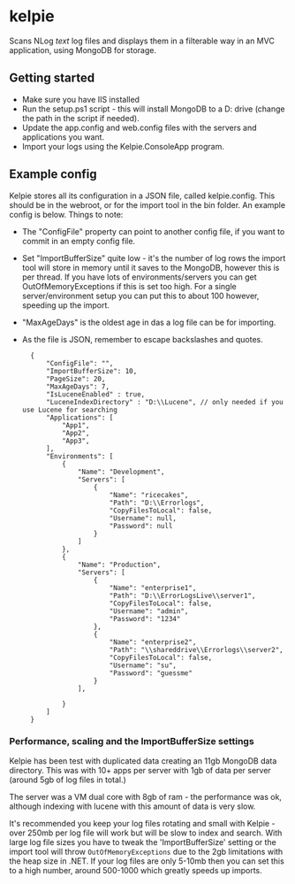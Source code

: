 # kelpie
Scans NLog *text* log files and displays them in a filterable way in an MVC application, using MongoDB for storage.

## Getting started

- Make sure you have IIS installed
- Run the setup.ps1 script - this will install MongoDB to a D: drive (change the path in the script if needed).
- Update the app.config and web.config files with the servers and applications you want.
- Import your logs using the Kelpie.ConsoleApp program.

## Example config
Kelpie stores all its configuration in a JSON file, called kelpie.config. This should be in the webroot, or for the import tool in the bin folder.
An example config is below. Things to note:

- The "ConfigFile" property can point to another config file, if you want to commit in an empty config file.
- Set "ImportBufferSize" quite low - it's the number of log rows the import tool will store in memory until it saves to the MongoDB, however this is per thread. If you have lots of environments/servers you can get OutOfMemoryExceptions if this is set too high. For a single server/environment setup you can put this to about 100 however, speeding up the import.
- "MaxAgeDays" is the oldest age in das a log file can be for importing.
- As the file is JSON, remember to escape backslashes and quotes.

		{
			"ConfigFile": "",
			"ImportBufferSize": 10,
			"PageSize": 20,
			"MaxAgeDays": 7,
			"IsLuceneEnabled" : true,
			"LuceneIndexDirectory" : "D:\\Lucene", // only needed if you use Lucene for searching
			"Applications": [
				"App1",
				"App2",
				"App3",
			],
			"Environments": [
				{
					"Name": "Development",
					"Servers": [
						{
							"Name": "ricecakes",
							"Path": "D:\\Errorlogs",
							"CopyFilesToLocal": false,
							"Username": null,
							"Password": null
						}
					]
				},
				{
					"Name": "Production",
					"Servers": [
						{
							"Name": "enterprise1",
							"Path": "D:\\ErrorLogsLive\\server1",
							"CopyFilesToLocal": false,
							"Username": "admin",
							"Password": "1234"
						},
						{
							"Name": "enterprise2",
							"Path": "\\shareddrive\\Errorlogs\\server2",
							"CopyFilesToLocal": false,
							"Username": "su",
							"Password": "guessme"
						}
					],

				}
			]
		}

### Performance, scaling and the ImportBufferSize settings
Kelpie has been test with duplicated data creating an 11gb MongoDB data directory. This was with 10+ apps per server with 1gb of data per server (around 5gb of log files in total.) 

The server was a VM dual core with 8gb of ram - the performance was ok, although indexing with lucene with this amount of data is very slow.

It's recommended you keep your log files rotating and small with Kelpie - over 250mb per log file will work but will be slow to index and search. With large log file sizes you have to tweak the 'ImportBufferSize' setting or the import tool will throw `OutOfMemoryExceptions` due to the 2gb limitations with the heap size in .NET. If your log files are only 5-10mb then you can set this to a high number, around 500-1000 which greatly speeds up imports.
